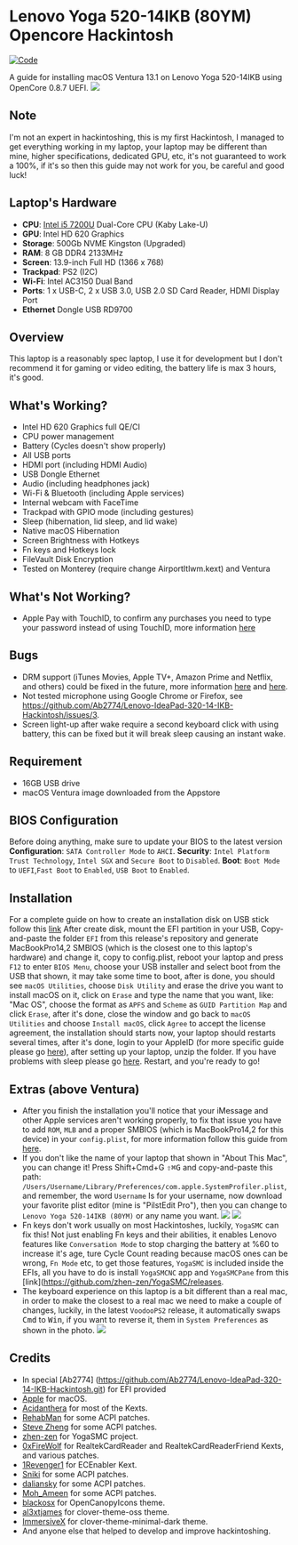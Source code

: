 # Lenovo Yoga 520-14IKB (80YM) Opencore Hackintosh 
[![Code](https://img.shields.io/badge/download-release-blue.svg)](https://github.com/miltoncsjunior/HackintoshOCYoga520-14IKB.git)

A guide for installing macOS Ventura 13.1 on Lenovo Yoga 520-14IKB using OpenCore 0.8.7 UEFI.
![](Images/Laptop.png)


## Note 
I'm not an expert in hackintoshing, this is my first Hackintosh, I managed to get everything working in my laptop, your laptop may be different than mine, higher specifications, dedicated GPU, etc, it's not guaranteed to work a 100%, if it's so then this guide may not work for you, be careful and good luck!

## Laptop's Hardware 
- <b>CPU</b>: [Intel i5 7200U](https://ark.intel.com/content/www/us/en/ark/products/95443/intel-core-i5-7200u-processor-3m-cache-up-to-3-10-ghz.html) Dual-Core CPU (Kaby Lake-U)
- <b>GPU</b>: Intel HD 620 Graphics 
- <b>Storage</b>: 500Gb NVME Kingston (Upgraded)
- <b>RAM</b>: 8 GB DDR4 2133MHz
- <b>Screen</b>: 13.9-inch Full HD (1366 x 768)
- <b>Trackpad</b>: PS2 (I2C)
- <b>Wi-Fi</b>: Intel AC3150 Dual Band
- <b>Ports</b>: 1 x USB-C, 2 x USB 3.0, USB 2.0 SD Card Reader, HDMI Display Port
- <b>Ethernet</b> Dongle USB RD9700

## Overview 
This laptop is a reasonably spec laptop, I use it for development but I don't recommend it for gaming or video editing, the battery life is max 3 hours, it's good.

## What's Working?
- Intel HD 620 Graphics full QE/CI 
- CPU power management 
- Battery (Cycles doesn't show properly)
- All USB ports 
- HDMI port (including HDMI Audio)
- USB Dongle Ethernet
- Audio (including headphones jack)
- Wi-Fi & Bluetooth (including Apple services)
- Internal webcam with FaceTime
- Trackpad with GPIO mode (including gestures)
- Sleep (hibernation, lid sleep, and lid wake)
- Native macOS Hibernation
- Screen Brightness with Hotkeys
- Fn keys and Hotkeys lock
- FileVault Disk Encryption
- Tested on Monterey (require change AirportItlwm.kext) and Ventura

## What's Not Working?
- Apple Pay with TouchID, to confirm any purchases you need to type your password instead of using TouchID, more information [here](https://discussions.apple.com/thread/7808558)

## Bugs
- DRM support (iTunes Movies, Apple TV+, Amazon Prime and Netflix, and others) could be fixed in the future, more information [here](https://github.com/acidanthera/bugtracker/issues/586) and [here](https://www.tonymacx86.com/threads/an-idiots-guide-to-lilu-and-its-plug-ins.260063/#DRM).
- Not tested microphone using Google Chrome or Firefox, see https://github.com/Ab2774/Lenovo-IdeaPad-320-14-IKB-Hackintosh/issues/3.
- Screen light-up after wake require a second keyboard click with using battery, this can be fixed but it will break sleep causing an instant wake.

## Requirement 
- 16GB USB drive 
- macOS Ventura image downloaded from the Appstore 

## BIOS Configuration
Before doing anything, make sure to update your BIOS to the latest version
<b>Configuration</b>: `SATA Controller Mode` to `AHCI`.
<b>Security</b>: `Intel Platform Trust Technology`, `Intel SGX` and `Secure Boot` to `Disabled`.
<b>Boot</b>: `Boot Mode` to `UEFI`,`Fast Boot` to `Enabled`, `USB Boot` to `Enabled`.

## Installation
For a complete guide on how to create an installation disk on USB stick follow this [link](https://dortania.github.io/OpenCore-Install-Guide/installer-guide/mac-install.html)
After create disk, mount the EFI partition in your USB, Copy-and-paste the folder `EFI` from this release's repository and generate MacBookPro14,2 SMBIOS (which is the closest one to this laptop's hardware) and change it, copy to config.plist, reboot your laptop and press `F12` to enter `BIOS Menu`, choose your USB installer and select boot from the USB that shown, it may take some time to boot, after is done, you should see `macOS Utilities`, choose `Disk Utility` and erase the drive you want to install macOS on it, click on `Erase` and type the name that you want, like: "Mac OS", choose the format as `APFS` and `Scheme` as `GUID Partition Map` and click `Erase`, after it's done, close the window and go back to `macOS Utilities` and choose `Install macOS`, click `Agree` to accept the license agreement, the installation should starts now, your laptop should restarts several times, after it's done, login to your AppleID (for more specific guide please go [here](https://dortania.github.io/oc-laptop-guide/)), after setting up your laptop, unzip the folder.
If you have problems with sleep please go [here](https://dortania.github.io/oc-laptop-guide/battery-power-management/correcting-sleep-problems.html).
Restart, and you're ready to go!

## Extras (above Ventura)
- After you finish the installation you'll notice that your iMessage and other Apple services aren't working properly, to fix that issue you have to add `ROM`, `MLB` and a proper SMBIOS (which is MacBookPro14,2 for this device) in your `config.plist`, for more information follow this guide from [here](https://dortania.github.io/OpenCore-Post-Install/universal/iservices.html#fixing-imessage-and-other-services-with-opencore).
- If you don't like the name of your laptop that shown in "About This Mac", you can change it! Press Shift+Cmd+G <kbd>⇧⌘G</kbd> and copy-and-paste this path: `/Users/Username/Library/Preferences/com.apple.SystemProfiler.plist`, and remember, the word `Username` Is for your username, now download your favorite plist editor (mine is "PilstEdit Pro"), then you can change to `Lenovo Yoga 520-14IKB (80YM)` or any name you want.
![](Images/Edit.png)
![](Images/About_This_Mac.png)
- Fn keys don't work usually on most Hackintoshes, luckily, `YogaSMC` can fix this! Not just enabling Fn keys and their abilities, it enables Lenovo features like `Conversation Mode` to stop charging the battery at %60 to increase it's age, ture Cycle Count reading because macOS ones can be wrong, `Fn Mode` etc, to get those features, `YogaSMC` is included inside the EFIs, all you have to do is install `YogaSMCNC` app and `YogaSMCPane` from this [link](https://github.com/zhen-zen/YogaSMC/releases.
- The keyboard experience on this laptop is a bit different than a real mac, in order to make the closest to a real mac we need to make a couple of changes, luckily, in the latest `VoodooPS2` release, it automatically swaps <kbd>Cmd</kbd> to <kbd>Win</kbd>, if you want to reverse it, them in `System Preferences` as shown in the photo.
![](Images/Keyboard.png)

## Credits
- In special [Ab2774] (https://github.com/Ab2774/Lenovo-IdeaPad-320-14-IKB-Hackintosh.git) for EFI provided
- [Apple](https://www.apple.com) for macOS.
- [Acidanthera](https://github.com/acidanthera) for most of the Kexts.
- [RehabMan](https://github.com/RehabMan) for some ACPI patches.
- [Steve Zheng](https://github.com/stevezhengshiqi) for some ACPI patches.
- [zhen-zen](https://github.com/zhen-zen) for YogaSMC project.
- [0xFireWolf](https://github.com/0xFireWolf) for RealtekCardReader and RealtekCardReaderFriend Kexts, and various patches.
- [1Revenger1](https://github.com/1Revenger1) for ECEnabler Kext.
- [Sniki](https://github.com/Sniki) for some ACPI patches.
- [daliansky](https://github.com/daliansky) for some ACPI patches.
- [Moh_Ameen](https://github.com/ameenjuz) for some ACPI patches.
- [blackosx](https://github.com/blackosx/OpenCanopyIcons) for OpenCanopyIcons theme.
- [al3xtjames](https://github.com/al3xtjames) for clover-theme-oss theme.
- [ImmersiveX](https://github.com/ImmersiveX) for clover-theme-minimal-dark theme.
- And anyone else that helped to develop and improve hackintoshing.
